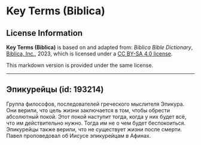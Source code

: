 # Key Terms (Biblica)

## License Information

**Key Terms (Biblica)** is based on and adapted from: _Biblica Bible Dictionary_, [Biblica, Inc.](https://www.biblica.com/), 2023, which is licensed under a [CC BY-SA 4.0 license](https://creativecommons.org/licenses/by-sa/4.0/legalcode.en).

This markdown version is provided under the same license.



--------------------------------

## Эпикурейцы (id: 193214)

Группа философов, последователей греческого мыслителя Эпикура. Они верили, что цель жизни заключается в том, чтобы обрести абсолютный покой. Этот покой наступит тогда, когда у них будет всё, что им действительно нужно. Тогда им не о чем будет беспокоиться. Эпикурейцы также верили, что не существует жизни после смерти. Павел проповедовал об Иисусе эпикурейцам в Афинах.


